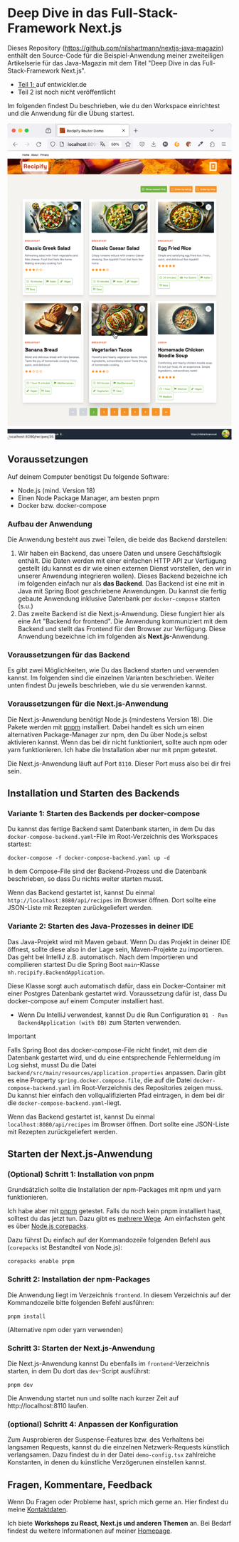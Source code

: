 # Deep Dive in das Full-Stack-Framework Next.js

Dieses Repository (https://github.com/nilshartmann/nextjs-java-magazin) enthält den Source-Code für die Beispiel-Anwendung meiner zweiteiligen Artikelserie für das Java-Magazin mit dem Titel "Deep Dive in das Full-Stack-Framework Next.js".

- [Teil 1: ](https://entwickler.de/reader/reading/ijs-magazin/1.2025/9891752098c6fa71cba317ab) auf entwickler.de
- Teil 2 ist noch nicht veröffentlicht

Im folgenden findest Du beschrieben, wie du den Workspace einrichtest und die Anwendung für die Übung startest.

![Screenshot of example application](screenshot.png)

## Voraussetzungen

Auf deinem Computer benötigst Du folgende Software:

- Node.js (mind. Version 18)
- Einen Node Package Manager, am besten pnpm
- Docker bzw. docker-compose

### Aufbau der Anwendung

Die Anwendung besteht aus zwei Teilen, die beide das Backend darstellen:

1. Wir haben ein Backend, das unsere Daten und unsere Geschäftslogik enthält. Die Daten werden mit einer einfachen HTTP API zur Verfügung gestellt (du kannst es dir wie einen externen Dienst vorstellen, den wir in unserer Anwendung integrieren wollen). Dieses Backend bezeichne ich im folgenden einfach nur als **das Backend**. Das Backend ist eine mit in Java mit Spring Boot geschriebene Anwendungen. Du kannst die fertig gebaute Anwendung inklusive Datenbank per `docker-compose` starten (s.u.)
2. Das zweite Backend ist die Next.js-Anwendung. Diese fungiert hier als eine Art "Backend for frontend". Die Anwendung kommuniziert mit dem Backend und stellt das Frontend für den Browser zur Verfügung. Diese Anwendung bezeichne ich im folgenden als **Next.js**-Anwendung.

### Voraussetzungen für das Backend

Es gibt zwei Möglichkeiten, wie Du das Backend starten und verwenden kannst. Im folgenden sind die einzelnen Varianten beschrieben. Weiter unten findest Du jeweils beschrieben, wie du sie verwenden kannst.

### Voraussetzungen für die Next.js-Anwendung

Die Next.js-Anwendung benötigt Node.js (mindestens Version 18). Die Pakete werden mit [pnpm](https://pnpm.io/installation) installiert. Dabei handelt es sich um einen alternativen Package-Manager zur npm, den Du über Node.js selbst aktivieren kannst. Wenn das bei dir nicht funktioniert, sollte auch npm oder yarn funktionieren. Ich habe die Installation aber nur mit pnpm getestet.

Die Next.js-Anwendung läuft auf Port `8110`. Dieser Port muss also bei dir frei sein.

## Installation und Starten des Backends

### Variante 1: Starten des Backends per docker-compose

Du kannst das fertige Backend samt Datenbank starten, in dem Du das `docker-compose-backend.yaml`-File im Root-Verzeichnis des Workspaces startest:

```
docker-compose -f docker-compose-backend.yaml up -d
```

In dem Compose-File sind der Backend-Prozess und die Datenbank beschrieben, so dass Du nichts weiter starten musst.

Wenn das Backend gestartet ist, kannst Du einmal `http://localhost:8080/api/recipes` im Browser öffnen. Dort sollte eine JSON-Liste mit Rezepten zurückgeliefert werden.

### Variante 2: Starten des Java-Prozesses in deiner IDE

Das Java-Projekt wird mit Maven gebaut. Wenn Du das Projekt in deiner IDE öffnest, sollte diese also in der Lage sein, Maven-Projekte zu importieren. Das geht bei IntelliJ z.B. automatisch. Nach dem Importieren und compilieren startest Du die Spring Boot `main`-Klasse `nh.recipify.BackendApplication`.

Diese Klasse sorgt auch automatisch dafür, dass ein Docker-Container mit einer Postgres Datenbank gestartet wird. Voraussetzung dafür ist, dass Du docker-compose auf einem Computer installiert hast.

- Wenn Du IntelliJ verwendest, kannst Du die Run Configuration `01 - Run BackendApplication (with DB)` zum Starten verwenden.

> [!IMPORTANT]  
> Falls Spring Boot das docker-compose-File nicht findet, mit dem die Datenbank gestartet wird, und du eine entsprechende Fehlermeldung im Log siehst, musst Du die Datei `backend/src/main/resources/application.properties` anpassen. Darin gibt es eine Property `spring.docker.compose.file`, die auf die Datei `docker-compose-backend.yaml` im Root-Verzeichnis des Repositories zeigen muss. Du kannst hier einfach den vollqualifizierten Pfad eintragen, in dem bei dir die `docker-compose-backend.yaml`-liegt.

Wenn das Backend gestartet ist, kannst Du einmal `localhost:8080/api/recipes` im Browser öffnen. Dort sollte eine JSON-Liste mit Rezepten zurückgeliefert werden.

## Starten der Next.js-Anwendung

### (Optional) Schritt 1: Installation von pnpm

Grundsätzlich sollte die Installation der npm-Packages mit npm und yarn funktionieren.

Ich habe aber mit [pnpm](https://pnpm.io/) getestet. Falls du noch kein pnpm installiert hast, solltest du das jetzt tun. Dazu gibt es [mehrere Wege](https://pnpm.io/installation). Am einfachsten geht es über [Node.js corepacks](https://nodejs.org/docs/latest-v20.x/api/corepack.html).

Dazu führst Du einfach auf der Kommandozeile folgenden Befehl aus (`corepacks` ist Bestandteil von Node.js):

```
corepacks enable pnpm
```

### Schritt 2: Installation der npm-Packages

Die Anwendung liegt im Verzeichnis `frontend`. In diesem Verzeichnis auf der Kommandozeile bitte folgenden Befehl ausführen:

```
pnpm install
```

(Alternative npm oder yarn verwenden)

### Schritt 3: Starten der Next.js-Anwendung

Die Next.js-Anwendung kannst Du ebenfalls im `frontend`-Verzeichnis starten, in dem Du dort das `dev`-Script ausführst:

```
pnpm dev
```

Die Anwendung startet nun und sollte nach kurzer Zeit auf http://localhost:8110 laufen.

### (optional) Schritt 4: Anpassen der Konfiguration

Zum Ausprobieren der Suspense-Features bzw. des Verhaltens bei langsamen Requests, kannst du die einzelnen Netzwerk-Requests künstlich verlangsamen. Dazu findest du in der Datei `demo-config.tsx` zahlreiche Konstanten, in denen du künstliche Verzögerunen einstellen kannst.

## Fragen, Kommentare, Feedback

Wenn Du Fragen oder Probleme hast, sprich mich gerne an. Hier findest du meine [Kontaktdaten](https://nilshartmann.net/kontakt).

Ich biete **Workshops zu React, Next.js und anderen Themen** an. Bei Bedarf findest du weitere Informationen auf meiner [Homepage](https://nilshartmann.net/workshops).
